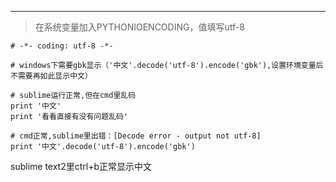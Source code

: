 ***

> 在系统变量加入PYTHONIOENCODING，值填写utf-8

```
# -*- coding: utf-8 -*- 

# windows下需要gbk显示（'中文'.decode('utf-8').encode('gbk'),设置环境变量后不需要再如此显示中文）

# sublime运行正常,但在cmd里乱码
print '中文'
print '看看直接有没有问题乱码'

# cmd正常,sublime里出错：[Decode error - output not utf-8]
print '中文'.decode('utf-8').encode('gbk')
```

sublime text2里ctrl+b正常显示中文